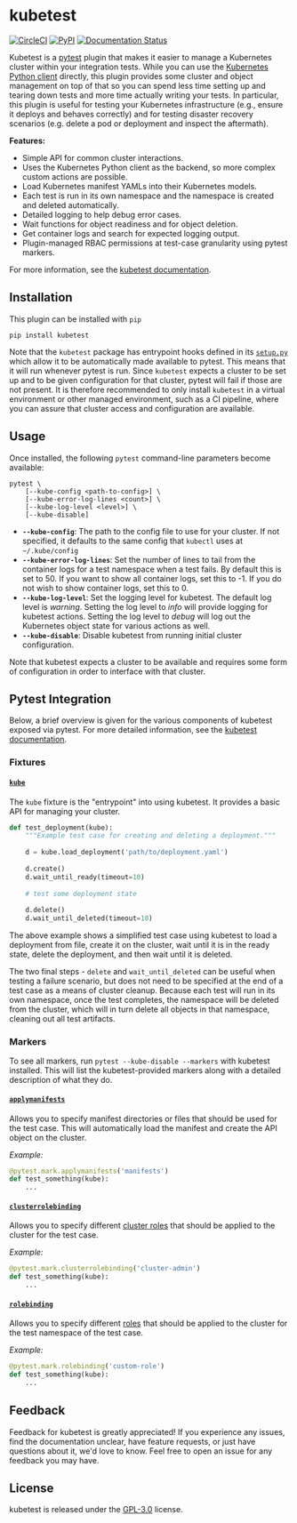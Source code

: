 # kubetest

[![CircleCI](https://circleci.com/gh/vapor-ware/kubetest.svg?style=shield&circle-token=56a800b7205681b0543c145f4e168d08d3048433)](https://circleci.com/gh/vapor-ware/kubetest)
[![PyPI](https://img.shields.io/pypi/v/kubetest.svg)](https://pypi.org/project/kubetest/)
[![Documentation Status](https://readthedocs.org/projects/kubetest/badge/?version=latest)](https://kubetest.readthedocs.io/en/latest/?badge=latest)

Kubetest is a [pytest][pytest] plugin that makes it easier to manage a Kubernetes
cluster within your integration tests. While you can use the [Kubernetes Python client][k8s-py]
directly, this plugin provides some cluster and object management on top of that so you can
spend less time setting up and tearing down tests and more time actually writing your tests.
In particular, this plugin is useful for testing your Kubernetes infrastructure (e.g., ensure
it deploys and behaves correctly) and for testing disaster recovery scenarios (e.g. delete a
pod or deployment and inspect the aftermath).

**Features:**
* Simple API for common cluster interactions.
* Uses the Kubernetes Python client as the backend, so more complex custom
  actions are possible.
* Load Kubernetes manifest YAMLs into their Kubernetes models.
* Each test is run in its own namespace and the namespace is created and
  deleted automatically.
* Detailed logging to help debug error cases.
* Wait functions for object readiness and for object deletion.
* Get container logs and search for expected logging output.
* Plugin-managed RBAC permissions at test-case granularity using pytest markers.

For more information, see the [kubetest documentation][kubetest-docs].

## Installation
This plugin can be installed with `pip`

```
pip install kubetest
```

Note that the `kubetest` package has entrypoint hooks defined in its [`setup.py`](setup.py)
which allow it to be automatically made available to pytest. This means that it will run
whenever pytest is run. Since `kubetest` expects a cluster to be set up and to be given
configuration for that cluster, pytest will fail if those are not present. It is therefore
recommended to only install `kubetest` in a virtual environment or other managed environment,
such as a CI pipeline, where you can assure that cluster access and configuration are
available.

## Usage
Once installed, the following `pytest` command-line parameters become available:

```
pytest \
    [--kube-config <path-to-config>] \
    [--kube-error-log-lines <count>] \
    [--kube-log-level <level>] \
    [--kube-disable]
```

- **`--kube-config`**: The path to the config file to use for your cluster. If not specified,
  it defaults to the same config that `kubectl` uses at `~/.kube/config`
- **`--kube-error-log-lines`**: Set the number of lines to tail from the container logs for
  a test namespace when a test fails. By default this is set to 50. If you want to show all
  container logs, set this to -1. If you do not wish to show container logs, set this to 0.
- **`--kube-log-level`**: Set the logging level for kubetest. The default log level is *warning*.
  Setting the log level to *info* will provide logging for kubetest actions. Setting the log level
  to *debug* will log out the Kubernetes object state for various actions as well.
- **`--kube-disable`**: Disable kubetest from running initial cluster configuration.

Note that kubetest expects a cluster to be available and requires some form of configuration
in order to interface with that cluster.

## Pytest Integration
Below, a brief overview is given for the various components of kubetest exposed via pytest.
For more detailed information, see the [kubetest documentation][kubetest-docs].

### Fixtures

#### [`kube`](https://kubetest.readthedocs.io/en/latest/fixtures.html#kube)
The `kube` fixture is the "entrypoint" into using kubetest. It provides a basic API for
managing your cluster.

```python
def test_deployment(kube):
    """Example test case for creating and deleting a deployment."""
    
    d = kube.load_deployment('path/to/deployment.yaml')
    
    d.create()
    d.wait_until_ready(timeout=10)
    
    # test some deployment state
    
    d.delete()
    d.wait_until_deleted(timeout=10)
```

The above example shows a simplified test case using kubetest to load a deployment
from file, create it on the cluster, wait until it is in the ready state, delete the
deployment, and then wait until it is deleted.

The two final steps - `delete` and `wait_until_deleted` can be useful when testing
a failure scenario, but does not need to be specified at the end of a test case as
a means of cluster cleanup. Because each test will run in its own namespace, once the
test completes, the namespace will be deleted from the cluster, which will in turn
delete all objects in that namespace, cleaning out all test artifacts.

### Markers
To see all markers, run `pytest --kube-disable --markers` with kubetest installed.
This will list the kubetest-provided markers along with a detailed description of
what they do.

#### [`applymanifests`](https://kubetest.readthedocs.io/en/latest/markers.html#apply-manifests)
Allows you to specify manifest directories or files that should be used for the test
case. This will automatically load the manifest and create the API object on the cluster.

*Example:*
```python
@pytest.mark.applymanifests('manifests')
def test_something(kube):
    ...
```

#### [`clusterrolebinding`](https://kubetest.readthedocs.io/en/latest/markers.html#cluster-role-binding)
Allows you to specify different [cluster roles](https://kubernetes.io/docs/reference/access-authn-authz/rbac/)
that should be applied to the cluster for the test case.

*Example:*
```python
@pytest.mark.clusterrolebinding('cluster-admin')
def test_something(kube):
    ...
```

#### [`rolebinding`](https://kubetest.readthedocs.io/en/latest/markers.html#role-binding)
Allows you to specify different [roles](https://kubernetes.io/docs/reference/access-authn-authz/rbac/)
that should be applied to the cluster for the test namespace of the test case.

*Example:*
```python
@pytest.mark.rolebinding('custom-role')
def test_something(kube):
    ...
```

## Feedback
Feedback for kubetest is greatly appreciated! If you experience any issues, find the
documentation unclear, have feature requests, or just have questions about it, we'd
love to know. Feel free to open an issue for any feedback you may have.

## License
kubetest is released under the [GPL-3.0](LICENSE) license.



[pytest]: https://docs.pytest.org/en/latest/
[k8s-py]: https://github.com/kubernetes-client/python
[kubetest-docs]: https://kubetest.readthedocs.io/en/latest/
